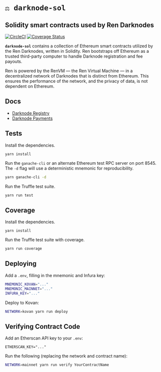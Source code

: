 # `⚖️ darknode-sol`
## Solidity smart contracts used by Ren Darknodes

[![CircleCI](https://circleci.com/gh/renproject/darknode-sol.svg?style=shield)](https://circleci.com/gh/renproject/darknode-sol)
[![Coverage Status](https://coveralls.io/repos/github/renproject/darknode-sol/badge.svg?branch=master)](https://coveralls.io/github/renproject/darknode-sol?branch=master)

**`darknode-sol`** contains a collection of Ethereum smart contracts utilized by the Ren Darknodes, written in Solidity. Ren bootstraps off Ethereum as a trusted third-party computer to handle Darknode registration and fee payouts.

Ren is powered by the RenVM — the Ren Virtual Machine — in a decentralized network of Darknodes that is distinct from Ethereum. This ensures the performance of the network, and the privacy of data, is not dependent on Ethereum.

## Docs

* [Darknode Registry](./docs/01-darknode-registry.md)
* [Darknode Payments](./docs/02-darknode-payments.md)

## Tests

Install the dependencies.

```
yarn install
```

Run the `ganache-cli` or an alternate Ethereum test RPC server on port 8545. The `-d` flag will use a deterministic mnemonic for reproducibility.

```sh
yarn ganache-cli -d
```

Run the Truffle test suite.

```sh
yarn run test
```

## Coverage

Install the dependencies.

```
yarn install
```

Run the Truffle test suite with coverage.

```sh
yarn run coverage
```

## Deploying

Add a `.env`, filling in the mnemonic and Infura key:

```sh
MNEMONIC_KOVAN="..."
MNEMONIC_MAINNET="..."
INFURA_KEY="..."
```

Deploy to Kovan:

```sh
NETWORK=kovan yarn run deploy
```

## Verifying Contract Code

Add an Etherscan API key to your `.env`:

```
ETHERSCAN_KEY="..."
```

Run the following (replacing the network and contract name):

```sh
NETWORK=mainnet yarn run verify YourContractName
```
